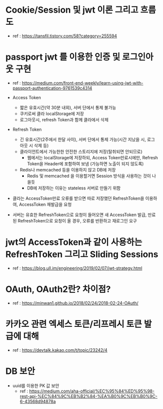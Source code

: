 
# Cookie/Session 및 jwt 이론 그리고 흐름도 

- ref : https://tansfil.tistory.com/58?category=255594

# passport jwt 를 이용한 인증 및 로그인아웃 구현

- ref : https://medium.com/front-end-weekly/learn-using-jwt-with-passport-authentication-9761539c4314

- Access Token
    - 짧은 유효시간(약 30분 내외), 서버 단에서 통제 불가능
    - 쿠키로써 클라 localStorage에 저장
    - 로그아웃시, refresh Token과 함께 클라에서 삭제

- Refresh Token
    - 긴 유효시간(2주에서 한달 사이), 서버 단에서 통제 가능(시간 지났을 시, 로그아웃 시 삭제 등)
    - 클라이언트에서 가능한한 안전한 스토리지에 저장(탈취되면 안되므로)
        - 웹에서는 localStorage에 저장하되, Access Token만료시에만, Refresh Token을 Header에 포함하여 보냄 (가능하면 노출이 되지 않도록)
    - Redis나 memcached 등을 이용하지 않고 DB에 저장
        - Redis 및 memcached 을 이용할거면 Session 방식을 사용하는 것이 나을듯
        - DB에 저장하는 이유는 stateless 서버로 만들기 위함

- 클라는 AccessToken만료 오류를 받으면 따로 저장했던 RefreshToken을 이용하여, AccessToken 재발급을 요청

- 서버는 유효한 RefreshToken으로 요청이 들어오면 새 AccessToken 발급, 만료된 RefreshToken으로 요청이 올 경우, 오류를 반환하고 재로그인 요구

# jwt의 AccessToken과 같이 사용하는 RefreshToken 그리고 Sliding Sessions

- ref : https://blog.ull.im/engineering/2019/02/07/jwt-strategy.html

# OAuth, OAuth2란? 차이점?

- ref : https://minwan1.github.io/2018/02/24/2018-02-24-OAuth/

# 카카오 관련 엑세스 토큰/리프레시 토큰 발급에 대해

- ref : https://devtalk.kakao.com/t/topic/23242/4

# DB 보안 

- uuid를 이용한 PK 값 보안
    - ref : https://medium.com/aha-official/%EC%95%84%ED%95%98-rest-api-%EC%84%9C%EB%B2%84-%EA%B0%9C%EB%B0%9C-6-43568d94878a
